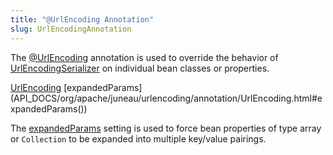 ```yaml
---
title: "@UrlEncoding Annotation"
slug: UrlEncodingAnnotation
---
```


The <a href="/site/apidocs/org/apache/juneau/urlencoding/annotation/UrlEncoding.html" target="_blank">@UrlEncoding</a> annotation is used to
override the behavior of <a href="/site/apidocs/org/apache/juneau/urlencoding/UrlEncodingSerializer.html" target="_blank">UrlEncodingSerializer</a>
on individual bean classes or properties.

<tree>
<node-0><java-annotation><a href="/site/apidocs/org/apache/juneau/urlencoding/annotation/UrlEncoding.html" target="_blank">UrlEncoding</a></java-annotation></node-0>
<node-1><java-method-annotation>[expandedParams](API_DOCS/org/apache/juneau/urlencoding/annotation/UrlEncoding.html#expandedParams())</java-method-annotation></node-1>
</tree>

The [expandedParams](API_DOCS/org/apache/juneau/urlencoding/annotation/UrlEncoding.html#expandedParams()) setting is
used to force bean properties of type array or `Collection` to be expanded into multiple key/value pairings.
